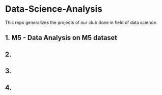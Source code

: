 # Data-Science-Analysis
This repo generalizes the projects of our club done in field of data science. 
## 1. M5 - Data Analysis on M5 dataset 
## 2. 
## 3.
## 4.
